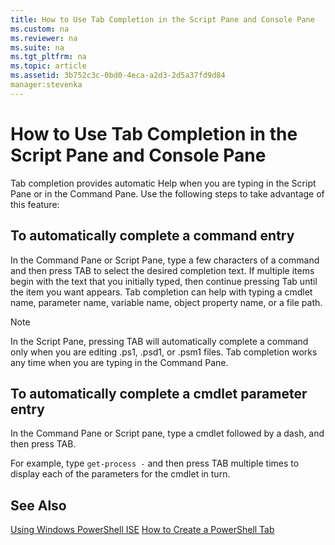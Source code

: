 ```yaml
---
title: How to Use Tab Completion in the Script Pane and Console Pane
ms.custom: na
ms.reviewer: na
ms.suite: na
ms.tgt_pltfrm: na
ms.topic: article
ms.assetid: 3b752c3c-0bd0-4eca-a2d3-2d5a37fd9d84
manager:stevenka
---
```

# How to Use Tab Completion in the Script Pane and Console Pane
Tab completion provides automatic Help when you are typing in the Script Pane or in the Command Pane. Use the following steps to take advantage of this feature:

## To automatically complete a command entry
In the Command Pane or Script Pane, type a few characters of a command and then press TAB to select the desired completion text. If multiple items begin with the text that you initially typed, then continue pressing Tab until the item you want appears. Tab completion can help with typing a cmdlet name, parameter name, variable name, object property name, or a file path.

> [!NOTE]
> In the Script Pane, pressing TAB will automatically complete a command only when you are editing .ps1, .psd1, or .psm1 files. Tab completion works any time when you are typing in the Command Pane.

## To automatically complete a cmdlet parameter entry
In the Command Pane or Script pane, type a cmdlet followed by a dash, and then press TAB.

For example, type `get-process -` and then press TAB multiple times to display each of the parameters for the cmdlet in turn.

## See Also
[Using Windows PowerShell ISE](assetId:///777ea82b-dd73-4269-b61a-69a17e6ff16f)
[How to Create a PowerShell Tab](assetId:///c57fc210-19c8-47b1-9171-26a2144c907c)

